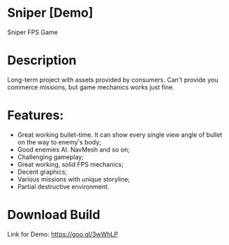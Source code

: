 # Sniper [Demo]
Sniper FPS Game
# Description
Long-term project with assets provided by consumers. Can't provide you commerce missions, but game mechanics works just fine.
# Features:
- Great working bullet-time. It can show every single view angle of bullet on the way to enemy's body;
- Good enemies AI. NavMesh and so on;
- Challenging gameplay;
- Great working, solid FPS mechanics;
- Decent graphics;
- Various missions with unique storyline;
- Partial destructive environment.
 # Download Build
Link for Demo: https://goo.gl/3wWhLP
